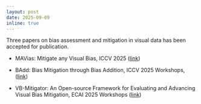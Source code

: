 ```yaml
---
layout: post
date: 2025-09-09
inline: true
---
```


Three papers on bias assessment and mitigation in visual data has been accepted for publication. 

 - MAVias: Mitigate any Visual Bias, ICCV 2025 ([link](https://arxiv.org/pdf/2412.06632?))

 - BAdd: Bias Mitigation through Bias Addition, ICCV 2025 Workshops, ([link](https://arxiv.org/pdf/2408.11439?))

 - VB-Mitigator: An Open-source Framework for Evaluating and Advancing Visual Bias Mitigation, ECAI 2025 Workshops ([link](https://arxiv.org/pdf/2507.18348?))
